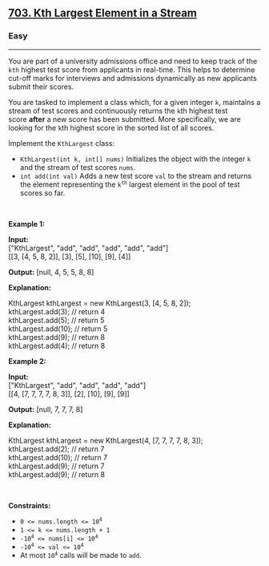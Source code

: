 <h2><a href="https://leetcode.com/problems/kth-largest-element-in-a-stream/">703. Kth Largest Element in a Stream</a></h2><h3>Easy</h3><hr><div style="user-select: auto;"><p style="user-select: auto;">You are part of a university admissions office and need to keep track of the <code style="user-select: auto;">kth</code> highest test score from applicants in real-time. This helps to determine cut-off marks for interviews and admissions dynamically as new applicants submit their scores.</p>

<p style="user-select: auto;">You are tasked to implement a class which, for a given integer&nbsp;<code style="user-select: auto;">k</code>, maintains a stream of test scores and continuously returns the&nbsp;<code style="user-select: auto;">k</code>th highest test score&nbsp;<strong style="user-select: auto;">after</strong>&nbsp;a new score has been submitted. More specifically, we are looking for the <code style="user-select: auto;">k</code>th highest score in the sorted list of all scores.</p>

<p style="user-select: auto;">Implement the&nbsp;<code style="user-select: auto;">KthLargest</code> class:</p>

<ul style="user-select: auto;">
	<li style="user-select: auto;"><code style="user-select: auto;">KthLargest(int k, int[] nums)</code> Initializes the object with the integer <code style="user-select: auto;">k</code> and the stream of test scores&nbsp;<code style="user-select: auto;">nums</code>.</li>
	<li style="user-select: auto;"><code style="user-select: auto;">int add(int val)</code> Adds a new test score&nbsp;<code style="user-select: auto;">val</code> to the stream and returns the element representing the <code style="user-select: auto;">k<sup style="user-select: auto;">th</sup></code> largest element in the pool of test scores so far.</li>
</ul>

<p style="user-select: auto;">&nbsp;</p>
<p style="user-select: auto;"><strong class="example" style="user-select: auto;">Example 1:</strong></p>

<div class="example-block" style="user-select: auto;">
<p style="user-select: auto;"><strong style="user-select: auto;">Input:</strong><br style="user-select: auto;">
<span class="example-io" style="user-select: auto;">["KthLargest", "add", "add", "add", "add", "add"]<br style="user-select: auto;">
[[3, [4, 5, 8, 2]], [3], [5], [10], [9], [4]]</span></p>

<p style="user-select: auto;"><strong style="user-select: auto;">Output:</strong> <span class="example-io" style="user-select: auto;">[null, 4, 5, 5, 8, 8]</span></p>

<p style="user-select: auto;"><strong style="user-select: auto;">Explanation:</strong></p>

<p style="user-select: auto;">KthLargest kthLargest = new KthLargest(3, [4, 5, 8, 2]);<br style="user-select: auto;">
kthLargest.add(3); // return 4<br style="user-select: auto;">
kthLargest.add(5); // return 5<br style="user-select: auto;">
kthLargest.add(10); // return 5<br style="user-select: auto;">
kthLargest.add(9); // return 8<br style="user-select: auto;">
kthLargest.add(4); // return 8</p>
</div>

<p style="user-select: auto;"><strong class="example" style="user-select: auto;">Example 2:</strong></p>

<div class="example-block" style="user-select: auto;">
<p style="user-select: auto;"><strong style="user-select: auto;">Input:</strong><br style="user-select: auto;">
<span class="example-io" style="user-select: auto;">["KthLargest", "add", "add", "add", "add"]<br style="user-select: auto;">
[[4, [7, 7, 7, 7, 8, 3]], [2], [10], [9], [9]]</span></p>

<p style="user-select: auto;"><strong style="user-select: auto;">Output:</strong> <span class="example-io" style="user-select: auto;">[null, 7, 7, 7, 8]</span></p>

<p style="user-select: auto;"><strong style="user-select: auto;">Explanation:</strong></p>
KthLargest kthLargest = new KthLargest(4, [7, 7, 7, 7, 8, 3]);<br style="user-select: auto;">
kthLargest.add(2); // return 7<br style="user-select: auto;">
kthLargest.add(10); // return 7<br style="user-select: auto;">
kthLargest.add(9); // return 7<br style="user-select: auto;">
kthLargest.add(9); // return 8</div>

<p style="user-select: auto;">&nbsp;</p>
<p style="user-select: auto;"><strong style="user-select: auto;">Constraints:</strong></p>

<ul style="user-select: auto;">
	<li style="user-select: auto;"><code style="user-select: auto;">0 &lt;= nums.length &lt;= 10<sup style="user-select: auto;">4</sup></code></li>
	<li style="user-select: auto;"><code style="user-select: auto;">1 &lt;= k &lt;= nums.length + 1</code></li>
	<li style="user-select: auto;"><code style="user-select: auto;">-10<sup style="user-select: auto;">4</sup> &lt;= nums[i] &lt;= 10<sup style="user-select: auto;">4</sup></code></li>
	<li style="user-select: auto;"><code style="user-select: auto;">-10<sup style="user-select: auto;">4</sup> &lt;= val &lt;= 10<sup style="user-select: auto;">4</sup></code></li>
	<li style="user-select: auto;">At most <code style="user-select: auto;">10<sup style="user-select: auto;">4</sup></code> calls will be made to <code style="user-select: auto;">add</code>.</li>
</ul>
</div>